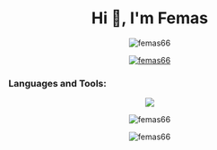 <h1 align="center">Hi 👋, I'm Femas</h1>

<p align="center"> <img src="https://komarev.com/ghpvc/?username=femas66&label=Profile%20views&color=0e75b6&style=flat" alt="femas66" /> </p>

<p align="center"> <a href="https://github.com/ryo-ma/github-profile-trophy"><img src="https://github-profile-trophy.vercel.app/?username=femas66" alt="femas66" /></a> </p>

<h3 align="left">Languages and Tools:</h3><p align="center">
  <a href="https://skillicons.dev">
    <img src="https://skillicons.dev/icons?i=git,github,kotlin,linux,mysql,laravel,python,flask,php,go,androidstudio,arch,bash,dart,flutter,flask,vim" />
  </a>
</p>

<p align="center"><img align="center" src="https://github-readme-stats.vercel.app/api/top-langs?username=femas66&show_icons=true&locale=en&layout=compact" alt="femas66" /></p>
<p align="center"><img align="center" src="https://github-readme-streak-stats.herokuapp.com/?user=femas66&" alt="femas66" /></p>
